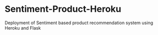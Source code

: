 # Sentiment-Product-Heroku
Deployment of Sentiment based product recommendation system using Heroku and Flask
